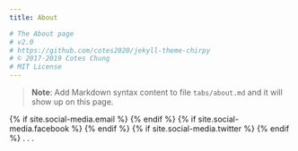 ```yaml
---
title: About

# The About page
# v2.0
# https://github.com/cotes2020/jekyll-theme-chirpy
# © 2017-2019 Cotes Chung
# MIT License
---
```


> **Note**: Add Markdown syntax content to file `tabs/about.md` and it will show up on this page.


<div id="socialMedia">
{% if site.social-media.email %}
    <a href="mailto:{{ site.social-media.email }}" title="Email"><i class="fa fa-envelope-square"></i></a>
{% endif %}
{% if site.social-media.facebook %}
    <a href="https://www.facebook.com/{{ site.social-media.facebook }}" title="Facebook"><i class="fa fa-facebook-square"></i></a>
{% endif %}
{% if site.social-media.twitter %}
    <a href="https://www.twitter.com/{{ site.social-media.twitter }}" title="Twitter"><i class="fa fa-twitter-square"></i></a>
{% endif %}
.
.
.
</div>
